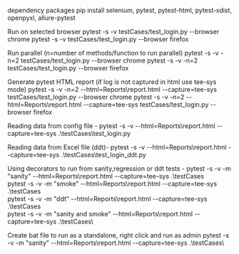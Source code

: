 dependency packages
pip install selenium, pytest, pytest-html, pytest-xdist, openpyxl, allure-pytest

Run on selected browser
pytest -s -v testCases/test_login.py --browser chrome
pytest -s -v testCases/test_login.py --browser firefox

Run parallel (n=number of methods/function to run parallel)
pytest -s -v -n=2 testCases/test_login.py --browser chrome
pytest -s -v -n=2 testCases/test_login.py --browser firefox

Generate pytest HTML report (if log is not captured in html use tee-sys mode)
pytest -s -v -n=2 --html=Reports\report.html --capture=tee-sys testCases/test_login.py --browser chrome
pytest -s -v -n=2 --html=Reports\report.html --capture=tee-sys testCases/test_login.py --browser firefox


Reading data from config file - 
pytest -s -v --html=Reports\report.html --capture=tee-sys  .\testCases\test_login.py


Reading data from Excel file (ddt)- 
pytest -s -v --html=Reports\report.html --capture=tee-sys  .\testCases\test_login_ddt.py


Using decorators to run from sanity,regression or ddt tests - 
pytest -s -v -m "sanity" --html=Reports\report.html --capture=tee-sys  .\testCases\
pytest -s -v -m "smoke" --html=Reports\report.html --capture=tee-sys  .\testCases\
pytest -s -v -m "ddt" --html=Reports\report.html --capture=tee-sys  .\testCases\
pytest -s -v -m "sanity and smoke" --html=Reports\report.html --capture=tee-sys  .\testCases\


Create bat file to run as a standalone, right click and run as admin
pytest -s -v -m "sanity" --html=Reports\report.html --capture=tee-sys  .\testCases\
